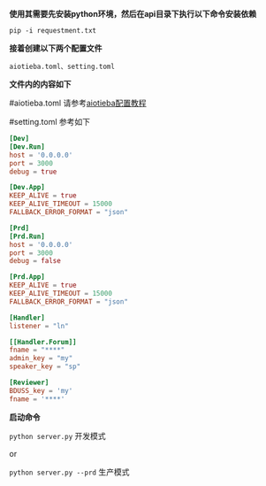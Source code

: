 **使用其需要先安装python环境，然后在api目录下执行以下命令安装依赖**

`pip -i requestment.txt`

**接着创建以下两个配置文件**

`aiotieba.toml、setting.toml`

**文件内的内容如下**

#aiotieba.toml 请参考[aiotieba配置教程](https://aiotieba.cc/tutorial/config/)

#setting.toml 参考如下

```toml
[Dev]
[Dev.Run]
host = '0.0.0.0'
port = 3000
debug = true

[Dev.App]
KEEP_ALIVE = true
KEEP_ALIVE_TIMEOUT = 15000
FALLBACK_ERROR_FORMAT = "json"

[Prd]
[Prd.Run]
host = '0.0.0.0'
port = 3000
debug = false

[Prd.App]
KEEP_ALIVE = true
KEEP_ALIVE_TIMEOUT = 15000
FALLBACK_ERROR_FORMAT = "json"

[Handler]
listener = "ln"

[[Handler.Forum]]
fname = "****"
admin_key = "my"
speaker_key = "sp"

[Reviewer]
BDUSS_key = 'my'
fname = '****'
```

**启动命令**

`python server.py`  开发模式

or

`python server.py --prd`  生产模式
